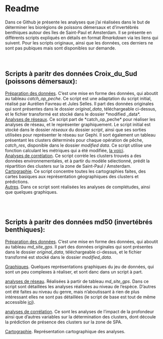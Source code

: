 Readme
================

Dans ce Github je présente les analyses que j’ai réalisées dans le but
de déterminer les biorégions de poissons démersaux et d’invertébrés
benthiques autour des îles de Saint-Paul et Amsterdam. Il se présente en
différents scripts expliqués en détails en format *Rmarkdown* via les
liens qui suivent. Pour les scripts originaux, ainsi que les données,
ces derniers ne sont pas pubiques mais sont disponibles sur demande.  
<br/> <br/>

## Scripts à paritr des données Croix\_du\_Sud (poissons démersaux):

[Préparation des
données](https://github.com/ArionRufus/bioregions_benthiques_SPA/blob/master/cds/data_prep_rmark.md).
C’est une mise en forme des données, qui aboutit au tableau
*catch\_op\_peche*. Ce script est une adaptation du script initial,
réalisé par Aurélien Favreau et Jules Selles. Il part des données
originales qui sont présentes dans le dossier *original\_data*,
téléchargeable ci-dessus, et le fichier transformé est stocké dans le
dossier \*modified \_data*. <br/> [Analyses de
réseaux](https://github.com/ArionRufus/bioregions_benthiques_SPA/blob/master/cds/reseaux_rmark.md).
Ce script part de *catch\_op\_peche\* pour réaliser les analyses de
réseau, et le représenter graphiquement. Le script initial est stocké
dans le dossier *réseaux* du dossier *script*, ainsi que ses sorties
utilisées pour représenter le réseau sur Gephi. Il sort également un
tableau présentant les clusters déterminés pour chaque opération de
pêche, *catch\_res*, disponible dans le dossier *modified data*. Ce
script utilise une fonction calculant les métriques qui a été modifiée,
[la
voici](https://github.com/ArionRufus/bioregions_benthiques_SPA/blob/master/cds/metrique_rmark.md).
<br/> [Analyses de
corrélation](https://github.com/ArionRufus/bioregions_benthiques_SPA/blob/master/cds/correl_rmark.md).
Ce script corrèle les clusters trouvés a des données environnementales,
et à partir du modèle sélectionné, prédit la répartition des clusters
sur la zone de Saint-Paul / Amsterdam. <br/>
[Cartographie](https://github.com/ArionRufus/bioregions_benthiques_SPA/blob/master/cds/rpz_rmark.md).
Ce script concentre toutes les cartographies faites, des cartes basiques
aux représentation géographiques des clusters et prédictions. <br/>
[Autres](https://github.com/ArionRufus/bioregions_benthiques_SPA/blob/master/cds/graph_rmark.md).
Dans ce script sont réalisées les analyses de complétudes, ainsi que
quelques graphiques.

<br/> <br/>

## Scripts à paritr des données md50 (invertébrés benthiques):

[Préparation des
données](https://github.com/ArionRufus/bioregions_benthiques_SPA/blob/master/md50/prep_data_md50.md).
C’est une mise en forme des données, qui aboutit au tableau
*md\_site\_gps*. Il part des données originales qui sont présentes dans
le dossier *original\_data*, téléchargeable ci-dessus, et le fichier
transformé est stocké dans le dossier *modified\_data*.

[Graphiques](https://github.com/ArionRufus/bioregions_benthiques_SPA/blob/master/md50/graphiques_md50.md).
Quelques représentations graphiques du jeu de données, qui sont un peu
complexes à réaliser, et sont danc dans un script à part.

[analyses de
réseau](https://github.com/ArionRufus/bioregions_benthiques_SPA/blob/master/md50/reseaux.md).
Réalisées à partir de tableau *md\_site\_gps*. Dans ce script sont
détaillées les analyses réalisées au niveau de l’espèce. D’autres ont
été faites au niveau du genre, mais n’aboutissant à rien de plus
intéressant elles ne sont pas détaillées (le script de base est tout de
même accessible
[ici](https://github.com/ArionRufus/bioregions_benthiques_SPA/blob/master/md50/scripts/reseaux/md_reseau_genre.R)).

[analyses de
corrélation](https://github.com/ArionRufus/bioregions_benthiques_SPA/blob/master/md50/correl_md50.md).
Ce sont les analyses de l’impact de la profondeur ainsi que d’autres
variables sur la détermination des clusters, dont découle la prédiction
de présence des clusters sur la zone de SPA.

[Cartographie](https://github.com/ArionRufus/bioregions_benthiques_SPA/blob/master/md50/carto_md50.md).
Représentation cartographique des analyses.  
<br/>
